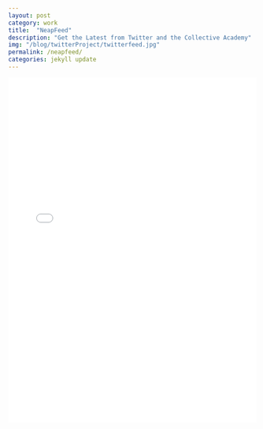 ```yaml
---
layout: post
category: work
title:  "NeapFeed"
description: "Get the Latest from Twitter and the Collective Academy"
img: "/blog/twitterProject/twitterfeed.jpg"
permalink: /neapfeed/
categories: jekyll update
---
```


<embed width="100%" height="700px" src="/blog/twitterProject/index.html">